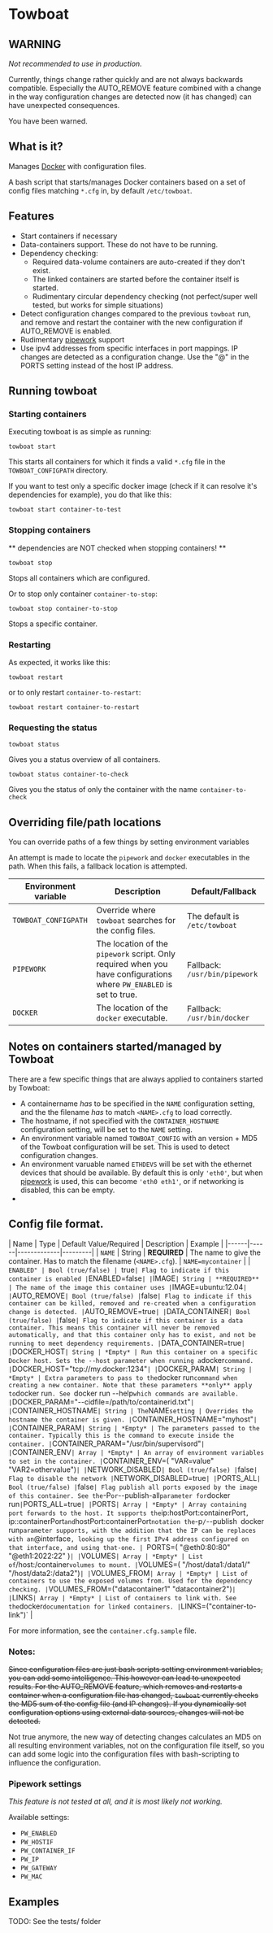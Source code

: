 # Towboat

## WARNING

*Not recommended to use in production.*

Currently, things change rather quickly and are not always backwards compatible. Especially the AUTO_REMOVE feature combined with a change in the way configuration changes are detected now (it has changed) can have unexpected consequences.

You have been warned.

## What is it?

Manages [Docker](http://www.docker.io) with configuration files.

A bash script that starts/manages Docker containers based on a set of config files matching `*.cfg` in, by default  `/etc/towboat`.


## Features

- Start containers if necessary
- Data-containers support. These do not have to be running.
- Dependency checking:
  - Required data-volume containers are auto-created if they don't exist.
  - The linked containers are started before the container itself is started.
  - Rudimentary circular dependency checking (not perfect/super well tested, but works for simple situations)
- Detect configuration changes compared to the previous `towboat` run, and remove and restart the container with the new configuration if AUTO_REMOVE is enabled.
- Rudimentary [pipework](https://github.com/jpetazzo/pipework/) support
- Use ipv4 addresses from specific interfaces in port mappings. IP changes are detected as a configuration change. Use the "@<interfacename>" in the PORTS setting instead of the host IP address.

## Running towboat

### Starting containers
Executing towboat is as simple as running:
```
towboat start
```
This starts all containers for which it finds a valid `*.cfg` file in the `TOWBOAT_CONFIGPATH` directory.

If you want to test only a specific docker image (check if it can resolve it's dependencies for example), you do that like this:
```
towboat start container-to-test
```
### Stopping containers
** dependencies are NOT checked when stopping containers! **

```
towboat stop
```
Stops all containers which are configured.


Or to stop only container `container-to-stop`:
```
towboat stop container-to-stop
```
Stops a specific container.

### Restarting

As expected, it works like this:
```
towboat restart
```
or to only restart `container-to-restart`:
```
towboat restart container-to-restart
```

### Requesting the status

```
towboat status
```
Gives you a status overview of all containers.

```
towboat status container-to-check
```
Gives you the status of only the container with the name `container-to-check`


## Overriding file/path locations

You can override paths of a few things by setting environment variables

An attempt is made to locate the `pipework` and `docker` executables in the path. When this fails, a fallback location is attempted.

| Environment variable | Description | Default/Fallback |
|---------------|---------------|---------------|
| `TOWBOAT_CONFIGPATH` | Override where `towboat` searches for the config files. | The default is `/etc/towboat` |
| `PIPEWORK` | The location of the `pipework` script. Only required when you have configurations where `PW_ENABLED` is set to true. | Fallback: `/usr/bin/pipework` |
| `DOCKER` | The location of the `docker` executable. | Fallback: `/usr/bin/docker` |

## Notes on containers started/managed by Towboat

There are a few specific things that are always applied to containers started by Towboat:

- A containername *has* to be specified in the `NAME` configuration setting, and the the filename *has* to match `<NAME>.cfg` to load correctly.
- The hostname, if not specified with the `CONTAINER_HOSTNAME` configuration setting, will be set to the `NAME` setting.
- An environment variable named `TOWBOAT_CONFIG` with an version + MD5 of the Towboat configuration will be set. This is used to detect configuration changes.
- An environment varuable named `ETHDEVS` will be set with the ethernet devices that should be available. By default this is only `'eth0'`,  but when [pipework](https://github.com/jpetazzo/pipework/) is used, this can become `'eth0 eth1'`, or if networking is disabled, this can be empty.
- 

## Config file format.

| Name | Type | Default Value/Required | Description | Example |
|------|------|-------------|---------|
| `NAME` | String | **REQUIRED** | The name to give the container. Has to match the filename (`<NAME>.cfg`). | `NAME=mycontainer` |
| `ENABLED" | Bool (true/false) | `true` | Flag to indicate if this container is enabled | `ENABLED=false` |
| `IMAGE` | String | **REQUIRED** | The name of the image this container uses | `IMAGE=ubuntu:12.04` |
| `AUTO_REMOVE` | Bool (true/false) | `false` | Flag to indicate if this container can be killed, removed and re-created when a configuration change is detected. | `AUTO_REMOVE=true` |
| `DATA_CONTAINER` | Bool (true/false) | `false` | Flag to indicate if this container is a data container. This means this container will never be removed automatically, and that this container only has to exist, and not be running to meet dependency requirements. | `DATA_CONTAINER=true` |
| `DOCKER_HOST` | String | *Empty* | Run this container on a specific Docker host. Sets the --host parameter when running a `docker` command. | `DOCKER_HOST="tcp://my.docker:1234"` |
| `DOCKER_PARAM` | String | *Empty* | Extra parameters to pass to the `docker run` command when creating a new container. Note that these parameters **only** apply to `docker run`. See `docker run --help` which commands are available. | `DOCKER_PARAM="--cidfile=/path/to/containerid.txt"` |
| `CONTAINER_HOSTNAME` | String | The `NAME` setting | Overrides the hostname the container is given. | `CONTAINER_HOSTNAME="myhost"` |
| `CONTAINER_PARAM` | String | *Empty* | The parameters passed to the container. Typically this is the command to execute inside the container. | `CONTAINER_PARAM="/usr/bin/supervisord"` |
| `CONTAINER_ENV` | Array | *Empty* | An array of environment variables to set in the container. | `CONTAINER_ENV=( "VAR=value" "VAR2=othervalue")` |
| `NETWORK_DISABLED` | Bool (true/false) | `false` | Flag to disable the network | `NETWORK_DISABLED=true` |
| `PORTS_ALL` | Bool (true/false) | `false` | Flag publish all ports exposed by the image of this container. See the `-P` or `--publish-all` parameter for `docker run` | `PORTS_ALL=true` |
| `PORTS` | Array | *Empty* | Array containing port forwards to the host. It supports the `ip:hostPort:containerPort`, `ip::containerPort` and `hostPort:containerPort` notation the `-p`/`--publish` `docker run` parameter supports, with the addition that the IP can be replaces with an `@interface`, looking up the first IPv4 address configured on that interface, and using that-one. | `PORTS=( "@eth0:80:80" "@eth1:2022:22" )` |
| `VOLUMES` | Array | *Empty* | List of `/host:/container` volumes to mount. | `VOLUMES=( "/host/data1:/data1/" "/host/data2:/data2")` |
| `VOLUMES_FROM` | Array | *Empty* | List of containers to use the exposed volumes from. Used for the dependency checking. | `VOLUMES_FROM=("datacontainer1" "datacontainer2")` |
| `LINKS` | Array | *Empty* | List of containers to link with. See the `docker` documentation for linked containers. | `LINKS=("container-to-link")` |

For more information, see the `container.cfg.sample` file.

### Notes:
~~Since configuration files are just bash scripts setting environment variables, you can add some intelligence. This however can lead to unexpected results. For the AUTO_REMOVE feature, which removes and restarts a container when a configuration file has changed, `towboat` currently checks the MD5 sum of the config file (and IP changes). If you dynamically set configuration options using external data sources, changes will not be detected.~~

Not true anymore, the new way of detecting changes calculates an MD5 on all resulting environment variables, not on the configuration file itself, so you can add some logic into the configuration files with bash-scripting to influence the configuration.

### Pipework settings
*This feature is not tested at all, and it is most likely not working.*

Available settings:

- `PW_ENABLED`
- `PW_HOSTIF`
- `PW_CONTAINER_IF`
- `PW_IP`
- `PW_GATEWAY`
- `PW_MAC`

## Examples

TODO: See the tests/ folder

